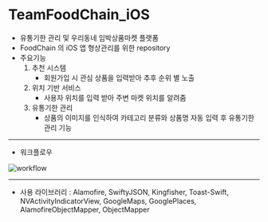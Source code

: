 # TeamFoodChain_iOS

+ 유통기한 관리 및 우리동네 임박상품마켓 플랫폼
+ FoodChain 의 iOS 앱 형상관리를 위한 repository
+ 주요기능
  1. 추천 시스템
     + 회원가입 시 관심 상품을 입력받아 추후 순위 별 노출
  2. 위치 기반 서비스
     + 사용자 위치를 입력 받아 주변 마켓 위치를 알려줌
  3. 유통기한 관리
     + 상품의 이미지를 인식하여 카테고리 분류와 상품명 자동 입력 후 유통기한 관리 기능



___

* 워크플로우

![workflow](/Users/shindongkyu/Desktop/신동규파일/잇다v1/eatda_iOS/images/workflow.png)

___

* 사용 라이브러리 : Alamofire, SwiftyJSON, Kingfisher, Toast-Swift, NVActivityIndicatorView, GoogleMaps, GooglePlaces, AlamofireObjectMapper, ObjectMapper